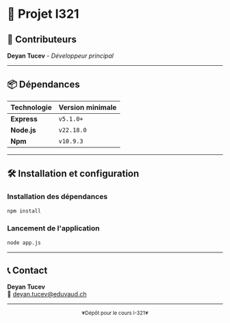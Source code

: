 # 🚀 Projet I321

## 👥 Contributeurs

**Deyan Tucev** - *Développeur principal*

---

## 📦 Dépendances

| Technologie | Version minimale |
|-------------|------------------|
| **Express** | `v5.1.0+` |
| **Node.js** | `v22.18.0` |
| **Npm** | `v10.9.3` |

---

## 🛠️ Installation et configuration

### Installation des dépendances

```bash
npm install
```

### Lancement de l'application

```bash
node app.js
```

---

## 📞 Contact

**Deyan Tucev**  
📧 [deyan.tucev@eduvaud.ch](mailto:deyan.tucev@eduvaud.ch)

---

<div align="center">
<sub>💗Dépôt pour le cours I-321💗</sub>
</div>
